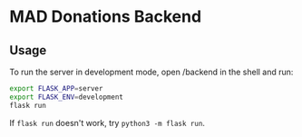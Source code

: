 # MAD Donations Backend

## Usage
To run the server in development mode, open /backend in the shell and run:
```bash
export FLASK_APP=server
export FLASK_ENV=development
flask run
```
If `flask run` doesn't work, try `python3 -m flask run`.
